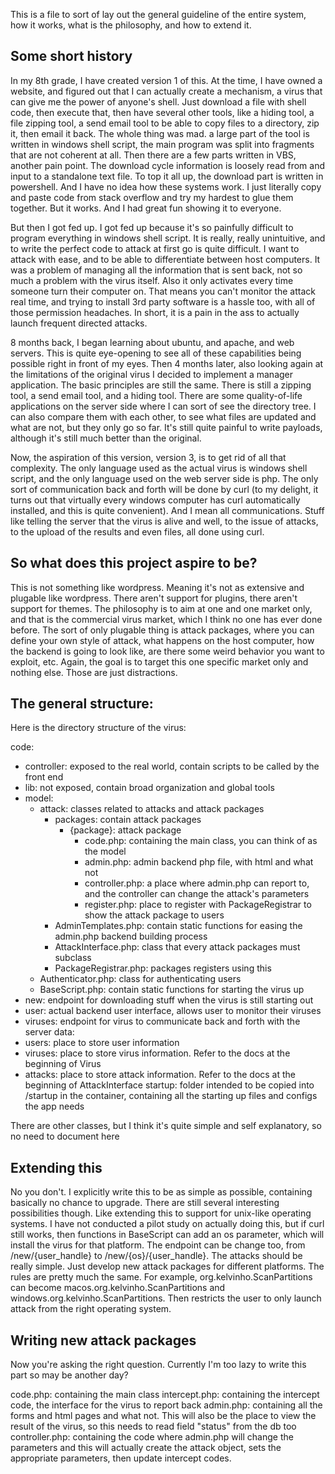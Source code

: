

This is a file to sort of lay out the general guideline of the entire system, how it works, what is the philosophy, and how to extend it.

## Some short history

In my 8th grade, I have created version 1 of this. At the time, I have owned a website, and figured out that I can actually
create a mechanism, a virus that can give me the power of anyone's shell. Just download a file with shell code, then execute
that, then have several other tools, like a hiding tool, a file zipping tool, a send email tool to be able to copy files
to a directory, zip it, then email it back. The whole thing was mad. a large part of the tool is written in windows shell
script, the main program was split into fragments that are not coherent at all. Then there are a few parts written in VBS,
another pain point. The download cycle information is loosely read from and input to a standalone text file. To top it all
up, the download part is written in powershell. And I have no idea how these systems work. I just literally copy and paste
code from stack overflow and try my hardest to glue them together. But it works. And I had great fun showing it to everyone.

But then I got fed up. I got fed up because it's so painfully difficult to program everything in windows shell script. It
is really, really unintuitive, and to write the perfect code to attack at first go is quite difficult. I want to attack with
ease, and to be able to differentiate between host computers. It was a problem of managing all the information that is sent
back, not so much a problem with the virus itself. Also it only activates every time someone turn their computer on. That means
you can't monitor the attack real time, and trying to install 3rd party software is a hassle too, with all of those permission
headaches. In short, it is a pain in the ass to actually launch frequent directed attacks.

8 months back, I began learning about ubuntu, and apache, and web servers. This is quite eye-opening to see all of these
capabilities being possible right in front of my eyes. Then 4 months later, also looking again at the limitations of the
original virus I decided to implement a manager application. The basic principles are still the same. There is still a zipping tool,
a send email tool, and a hiding tool. There are some quality-of-life applications on the server side where I can sort of
see the directory tree. I can also compare them with each other, to see what files are updated and what are not, but they
only go so far. It's still quite painful to write payloads, although it's still much better than the original.

Now, the aspiration of this version, version 3, is to get rid of all that complexity. The only language used as the actual
virus is windows shell script, and the only language used on the web server side is php. The only sort of communication back
and forth will be done by curl (to my delight, it turns out that virtually every windows computer has curl automatically
installed, and this is quite convenient). And I mean all communications. Stuff like telling the server that the virus is
alive and well, to the issue of attacks, to the upload of the results and even files, all done using curl.

## So what does this project aspire to be?

This is not something like wordpress. Meaning it's not as extensive and plugable like wordpress. There aren't support for
plugins, there aren't support for themes. The philosophy is to aim at one and one market only, and that is the commercial
virus market, which I think no one has ever done before. The sort of only plugable thing is attack packages, where you can
define your own style of attack, what happens on the host computer, how the backend is going to look like, are there some
weird behavior you want to exploit, etc. Again, the goal is to target this one specific market only and nothing else. Those
are just distractions.

## The general structure:

Here is the directory structure of the virus:

code:
- controller: exposed to the real world, contain scripts to be called by the front end
- lib: not exposed, contain broad organization and global tools
- model:
  - attack: classes related to attacks and attack packages
    - packages: contain attack packages
      - {package}: attack package
        - code.php: containing the main class, you can think of as the model
        - admin.php: admin backend php file, with html and what not
        - controller.php: a place where admin.php can report to, and the controller can change the attack's parameters
        - register.php: place to register with PackageRegistrar to show the attack package to users
    - AdminTemplates.php: contain static functions for easing the admin.php backend building process
    - AttackInterface.php: class that every attack packages must subclass
    - PackageRegistrar.php: packages registers using this
  - Authenticator.php: class for authenticating users
  - BaseScript.php: contain static functions for starting the virus up
- new: endpoint for downloading stuff when the virus is still starting out
- user: actual backend user interface, allows user to monitor their viruses
- viruses: endpoint for virus to communicate back and forth with the server
data:
- users: place to store user information
- viruses: place to store virus information. Refer to the docs at the beginning of Virus
- attacks: place to store attack information. Refer to the docs at the beginning of AttackInterface
startup: folder intended to be copied into /startup in the container, containing all the starting up files and configs the app needs

There are other classes, but I think it's quite simple and self explanatory, so no need to document here

## Extending this

No you don't. I explicitly write this to be as simple as possible, containing basically no chance to upgrade. There are
still several interesting possibilities though. Like extending this to support for unix-like operating systems. I have not
conducted a pilot study on actually doing this, but if curl still works, then functions in BaseScript can add an os parameter,
which will install the virus for that platform. The endpoint can be change too, from /new/{user_handle} to /new/{os}/{user_handle}.
The attacks should be really simple. Just develop new attack packages for different platforms. The rules are pretty much
the same. For example, org.kelvinho.ScanPartitions can become macos.org.kelvinho.ScanPartitions and windows.org.kelvinho.ScanPartitions.
Then restricts the user to only launch attack from the right operating system.

## Writing new attack packages

Now you're asking the right question. Currently I'm too lazy to write this part so may be another day?

code.php: containing the main class
intercept.php: containing the intercept code, the interface for the virus to report back
admin.php: containing all the forms and html pages and what not. This will also be the place to view the result of the virus, so this needs to read field "status" from the db too
controller.php: containing the code where admin.php will change the parameters and this will actually create the attack object, sets the appropriate parameters, then update intercept codes.


